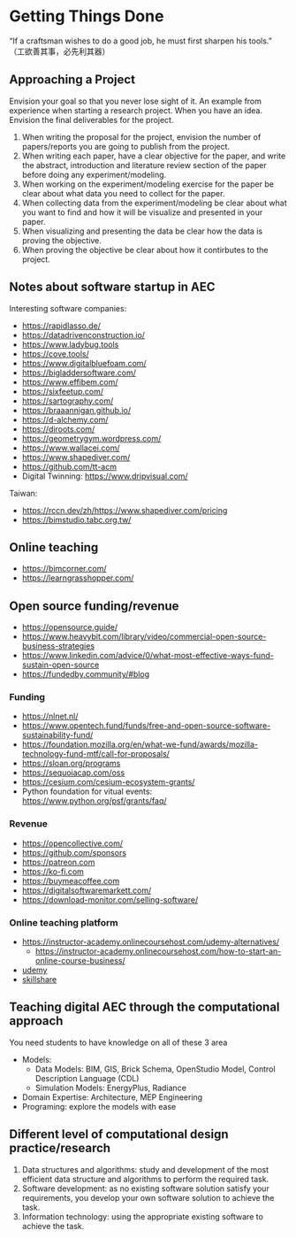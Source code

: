 # Getting Things Done
“If a craftsman wishes to do a good job, he must first sharpen his tools.” （工欲善其事，必先利其器）

## Approaching a Project 
Envision your goal so that you never lose sight of it. An example from experience when starting a research project. When you have an idea. Envision the final deliverables for the project.
1. When writing the proposal for the project, envision the number of papers/reports you are going to publish from the project.
2. When writing each paper, have a clear objective for the paper, and write the abstract, introduction and literature review section of the paper before doing any experiment/modeling.
3. When working on the experiment/modeling exercise for the paper be clear about what data you need to collect for the paper.
4. When collecting data from the experiment/modeling be clear about what you want to find and how it will be visualize and presented in your paper.
5. When visualizing and presenting the data be clear how the data is proving the objective.
6. When proving the objective be clear about how it contirbutes to the project.
## Notes about software startup in AEC
Interesting software companies:
- https://rapidlasso.de/
- https://datadrivenconstruction.io/
- https://www.ladybug.tools
- https://cove.tools/
- https://www.digitalbluefoam.com/
- https://bigladdersoftware.com/
- https://www.effibem.com/
- https://sixfeetup.com/
- https://sartography.com/
- https://braaannigan.github.io/
- https://d-alchemy.com/
- https://diroots.com/
- https://geometrygym.wordpress.com/
- https://www.wallacei.com/
- https://www.shapediver.com/
- https://github.com/tt-acm
- Digital Twinning: https://www.dripvisual.com/

Taiwan:
- https://rccn.dev/zh/https://www.shapediver.com/pricing
- https://bimstudio.tabc.org.tw/

## Online teaching 
- https://bimcorner.com/
- https://learngrasshopper.com/

## Open source funding/revenue
- https://opensource.guide/
- https://www.heavybit.com/library/video/commercial-open-source-business-strategies
- https://www.linkedin.com/advice/0/what-most-effective-ways-fund-sustain-open-source
- https://fundedby.community/#blog

### Funding
- https://nlnet.nl/
- https://www.opentech.fund/funds/free-and-open-source-software-sustainability-fund/
- https://foundation.mozilla.org/en/what-we-fund/awards/mozilla-technology-fund-mtf/call-for-proposals/
- https://sloan.org/programs
- https://sequoiacap.com/oss
- https://cesium.com/cesium-ecosystem-grants/
- Python foundation for vitual events: https://www.python.org/psf/grants/faq/

### Revenue
- https://opencollective.com/
- https://github.com/sponsors
- https://patreon.com
- https://ko-fi.com
- https://buymeacoffee.com
- https://digitalsoftwaremarkett.com/
- https://download-monitor.com/selling-software/

### Online teaching platform
- https://instructor-academy.onlinecoursehost.com/udemy-alternatives/
    - https://instructor-academy.onlinecoursehost.com/how-to-start-an-online-course-business/
- [udemy](https://www.udemy.com/)
- [skillshare](https://www.skillshare.com/en/)

## Teaching digital AEC through the computational approach
You need students to have knowledge on all of these 3 area
- Models: 
    - Data Models: BIM, GIS, Brick Schema, OpenStudio Model, Control Description Language (CDL)
    - Simulation Models: EnergyPlus, Radiance
- Domain Expertise: Architecture, MEP Engineering 
- Programing: explore the models with ease

## Different level of computational design practice/research
1. Data structures and algorithms: study and development of the most efficient data structure and algorithms to perform the required task.
2. Software development: as no existing software solution satisfy your requirements, you develop your own software solution to achieve the task.
3. Information technology: using the appropriate existing software to achieve the task.